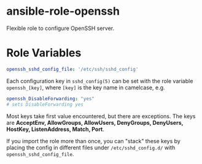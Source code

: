 # ansible-role-openssh

Flexible role to configure OpenSSH server.

# Role Variables

```yaml
openssh_sshd_config_file: '/etc/ssh/sshd_config'
```

Each configuration key in `sshd_config(5)` can be set with the role variable `openssh_[key]`, where `[key]` is the key name in camelcase, e.g.

```yaml
openssh_DisableForwarding: "yes"
# sets DisableForwarding yes
```

Most keys take first value encountered, but there are exceptions. The keys are
**AcceptEnv, AllowGroups, AllowUsers, DenyGroups, DenyUsers, HostKey, ListenAddress, Match, Port**.

If you import the role more than once, you can "stack" these keys by placing the config in different files under `/etc/sshd_config.d/` with `openssh_sshd_config_file`.
